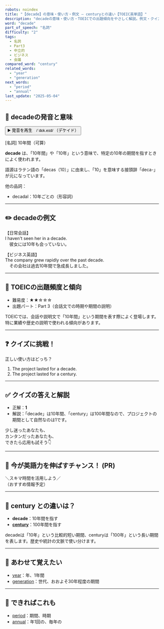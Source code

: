 ```yaml
---
robots: noindex
title: "【decade】の意味・使い方・例文 ― centuryとの違い【TOEIC英単語】"
description: "decadeの意味・使い方・TOEICでの出題傾向をやさしく解説。例文・クイズ付きでcenturyとの違いもわかりやすく学べます。"
word: "decade"
part_of_speech: "名詞"
difficulty: "2"
tags:
  - 名詞
  - Part3
  - 中立的
  - ビジネス
  - 会議
compared_word: "century"
related_words:
  - "year"
  - "generation"
next_words:
  - "period"
  - "annual"
last_update: "2025-05-04"
---
```


## 🔰 decadeの発音と意味

<button class="play-audio" onclick="playTTS('decade')">
  <span class="play-audio-main">
    ▶️ 発音を再生　/ˈdɛk.eɪd/
  </span>
  <span class="play-audio-sub">
    （デケイド）
  </span>
</button>

[名詞] 10年間（可算）

**decade** は、「10年間」や「10年」という意味で、特定の10年の期間を指すときによく使われます。

語源はラテン語の「decas（10）」に由来し、「10」を意味する接頭辞「deca-」が元になっています。

他の品詞：  
- decadal：10年ごとの（形容詞）

---

## ✏️ decadeの例文

【日常会話】  
I haven't seen her in a decade.  
　彼女には10年も会っていない。

【ビジネス英語】  
The company grew rapidly over the past decade.  
　その会社は過去10年間で急成長しました。

---

## 🎯 TOEICの出題頻度と傾向

- 難易度：★★☆☆☆
- 出題パート：Part 3（会話文での時期や期間の説明）

TOEICでは、会話や説明文で「10年間」という期間を表す際によく登場します。特に業績や歴史の説明で使われる傾向があります。

---

## ❓ クイズに挑戦！

正しい使い方はどっち？

1. The project lasted for a decade.  
2. The project lasted for a century.

---

## ✅ クイズの答えと解説

- 正解：**1**
- 解説：「decade」は10年間、「century」は100年間なので、プロジェクトの期間として自然なのは1です。

少し迷ったあなたも、  
カンタンだったあなたも、  
できたら応用も試そう👇️

---

## 🚀 今が英語力を伸ばすチャンス！ (PR)

<div class="info-center">
＼スキマ時間を活用しよう／<br>  
（おすすめ情報予定）
</div>

---

## 🤔  century との違いは？

- **decade**：10年間を指す
- **[century](/word/century)**：100年間を指す

decadeは「10年」という比較的短い期間、centuryは「100年」という長い期間を表します。歴史や統計の文脈で使い分けます。

---

## 🧩 あわせて覚えたい

- [year](/word/year)：年、1年間
- [generation](/word/generation)：世代、おおよそ30年程度の期間

---

## 📖 できればこれも

- [period](/word/period)：期間、時期
- [annual](/word/annual)：年1回の、毎年の

<!-- cvid: aid44_bid06 -->
